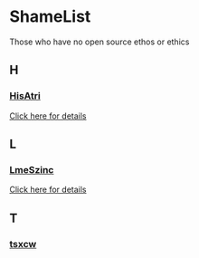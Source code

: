 # ShameList
Those who have no open source ethos or ethics
## H
### [HisAtri](https://github.com/HisAtri)
[Click here for details](/detail/zh/LmeSzinc.md)

## L
### [LmeSzinc](https://github.com/LmeSzinc)
[Click here for details](/detail/zh/LmeSzinc.md)

## T
### [tsxcw](https://github.com/tsxcw)
